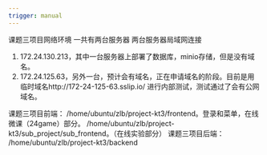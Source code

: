 ```yaml
---
trigger: manual
---
```


课题三项目网络环境
一共有两台服务器
两台服务器局域网连接
1. 172.24.130.213，其中一台服务器上部署了数据库，minio存储，但是没有域名。
2. 172.24.125.63，另外一台，预计会有域名，正在申请域名的阶段。目前是用临时域名http://172-24-125-63.sslip.io/ 进行内部测试，测试通过了会有公网域名。

课题三项目前端：
/home/ubuntu/zlb/project-kt3/frontend。登录和菜单，在线微课（24game）部分。
/home/ubuntu/zlb/project-kt3/sub_project/sub_frontend。（在线实验部分）
课题三项目后端：
/home/ubuntu/zlb/project-kt3/backend

